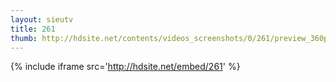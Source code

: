 ```yaml
---
layout: sieutv
title: 261
thumb: http://hdsite.net/contents/videos_screenshots/0/261/preview_360p.mp4.jpg
---
```

{% include iframe src='http://hdsite.net/embed/261' %}
 
